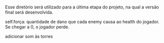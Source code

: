 Esse diretório será utilizado para a última etapa do projeto, na qual a versão final será desenvolvida.

self.força: quantidade de dano que cada enemy causa ao health do jogador. Se chegar a 0, o jogador perde.

adicionar som às torres
